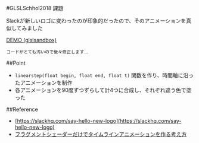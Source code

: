 #GLSLSchhol2018 課題

Slackが新しいロゴに変わったのが印象的だったので、そのアニメーションを真似してみました

[DEMO (glslsandbox)](http://glslsandbox.com/e#52059.0)

<small>コードがとても汚いので後々修正します…</small>

##Point
- `linearstep(float begin, float end, float t)` 関数を作り、時間軸に沿ったアニメーションを制作
- 各アニメーションを90度ずつずらして計4つに合成し、それぞれ違う色で塗った

##Reference

- [https://slackhq.com/say-hello-new-logo](https://slackhq.com/say-hello-new-logo)
- [フラグメントシェーダーだけでタイムラインアニメーションを作る考え方](https://qiita.com/null_tokyo/items/bb303228d8ad6fdb613f)